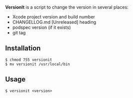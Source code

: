 **VersionIt** is a script to change the version in several places:

* Xcode project version and build number
* CHANGELLOG.md [Unreleased] heading
* podspec version (if it exists)
* git tag

## Installation

    $ chmod 755 versionit
    $ mv versionit /usr/local/bin

## Usage
    $ versionit <version>
